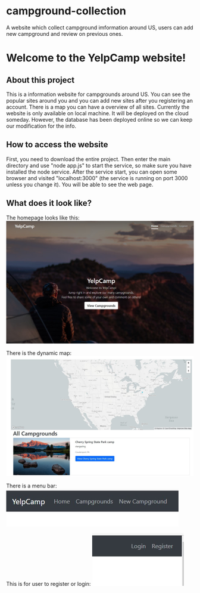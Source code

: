 # campground-collection
A website which collect campground imformation around US, users can add new campground and review on previous ones.

# Welcome to the YelpCamp website!

## About this project
This is a information website for campgrounds around US. You can see the popular sites around you and you can add new sites after you registering an account. There is a map you can have a overview of all sites.
Currently the website is only available on local machine. It will be deployed on the cloud someday. However, the database has been deployed online so we can keep our modification for the info.

## How to access the website
 First, you need to download the entire project. Then enter the main directory and use "node app.js" to start the service, so make sure you have installed the node service. After the service start, you can open some browser and visited "localhost:3000" (the service is running on port 3000 unless you change it). You will be able to see the web page.

## What does it look like?
The homepage looks like this:
<img src="./pictures/Screenshot 2022-10-29 231251.jpg"/>

There is the dynamic map:
<img src="./pictures/Screenshot 2022-10-29 231311.jpg"/>

There is a menu bar:
<img src="./pictures/Screenshot 2022-10-29 231330.jpg"/>

This is for user to register or login:
<img src="./pictures/Screenshot 2022-10-29 231342.jpg"/>
